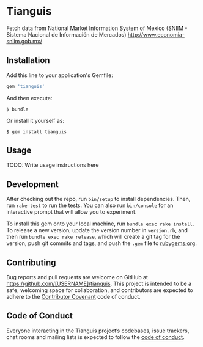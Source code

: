 # Tianguis

Fetch data from National Market Information System of Mexico (SNIIM - Sistema Nacional de Información de Mercados)
http://www.economia-sniim.gob.mx/

## Installation

Add this line to your application's Gemfile:

```ruby
gem 'tianguis'
```

And then execute:

    $ bundle

Or install it yourself as:

    $ gem install tianguis

## Usage

TODO: Write usage instructions here

## Development

After checking out the repo, run `bin/setup` to install dependencies. Then, run `rake test` to run the tests. You can also run `bin/console` for an interactive prompt that will allow you to experiment.

To install this gem onto your local machine, run `bundle exec rake install`. To release a new version, update the version number in `version.rb`, and then run `bundle exec rake release`, which will create a git tag for the version, push git commits and tags, and push the `.gem` file to [rubygems.org](https://rubygems.org).

## Contributing

Bug reports and pull requests are welcome on GitHub at https://github.com/[USERNAME]/tianguis. This project is intended to be a safe, welcoming space for collaboration, and contributors are expected to adhere to the [Contributor Covenant](http://contributor-covenant.org) code of conduct.

## Code of Conduct

Everyone interacting in the Tianguis project’s codebases, issue trackers, chat rooms and mailing lists is expected to follow the [code of conduct](https://github.com/[USERNAME]/tianguis/blob/master/CODE_OF_CONDUCT.md).
